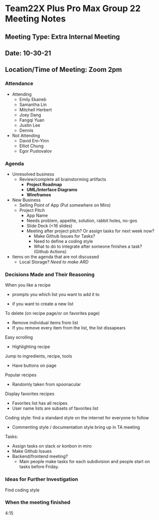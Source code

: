 # Team22X Plus Pro Max Group 22 Meeting Notes
## Meeting Type: Extra Internal Meeting
## Date: 10-30-21
## Location/Time of Meeting: Zoom 2pm

### Attendance 
* Attending
  * Emily Ekaireb
  * Samantha Lin 
  * Mitchell Herbert
  * Joey Dang
  * Fangqi Yuan
  * Justin Lee
  * Dennis
* Not Attending
  * David Em-Yinn
  * Elliot Chung
  * Egor Pustovalov

### Agenda

* Unresolved business
    * Review/complete all brainstorming artifacts
      * **Project Roadmap**
      * **UML/Interface Diagrams**
      * **Wireframes**
* New Business
    * Selling Point of App (Put somewhere on Miro)
    * Project Pitch
        * App Name
        * Needs problem, appetite, solution, rabbit holes, no-gos
        * Slide Deck (<16 slides)
        * Meeting after project pitch? Or assign tasks for next week now? 
          * Make Github Issues for Tasks?
          * Need to define a coding style
          * What to do to integrate after someone finishes a task? (Github Actions)
* Items on the agenda that are not discussed
    *  Local Storage? *Need to make ARD*

 ### Decisions Made and Their Reasoning

When you like a recipe 

* prompts you which list you want to add it to 

* if you want to create a new list 

To delete (on recipe page/or on favorites page)

* Remove individual items from list 
* If you remove every item from the list, the list dissapears 

Easy scrolling 

* Highlighting recipe 

Jump to ingredients, recipe, tools

* Have buttons on page

Popular recipes 

* Randomly taken from spoonacular 

Display favorites recipes 

* Favorites list has all recipes
* User name lists are subsets of favorites list

Coding style: find a standard style on the internet for everyone to follow

* Commenting style / documentation style bring up in TA meeting

Tasks:

* Assign tasks on slack or konbon in miro
* Make Github Issues
* Backend/frontend meeting? 
  * Main people make tasks for each subdivision and people start on tasks before Friday.

 ### Ideas for Further Investigation

Find coding style

 ### When the meeting finished 

4:15




